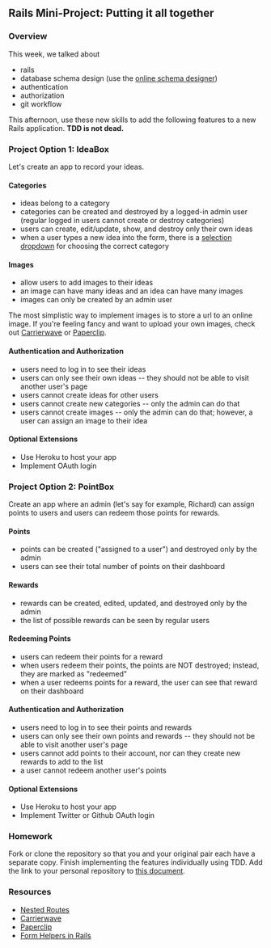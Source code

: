 ## Rails Mini-Project: Putting it all together

### Overview

This week, we talked about

* rails
* database schema design (use the [online schema designer](http://ondras.zarovi.cz/sql/demo/))
* authentication
* authorization
* git workflow

This afternoon, use these new skills to add the following features to a new Rails application. **TDD is not dead.**

### Project Option 1: IdeaBox

Let's create an app to record your ideas. 

#### Categories

* ideas belong to a category
* categories can be created and destroyed by a logged-in admin user (regular logged in users cannot create or destroy categories)
* users can create, edit/update, show, and destroy only their own ideas
* when a user types a new idea into the form, there is a [selection dropdown](http://guides.rubyonrails.org/form_helpers.html#option-tags-from-a-collection-of-arbitrary-objects) for choosing the correct category

#### Images

* allow users to add images to their ideas
* an image can have many ideas and an idea can have many images
* images can only be created by an admin user

The most simplistic way to implement images is to store a url to an online image. If you're feeling fancy and want to upload your own images, check out [Carrierwave](https://github.com/carrierwaveuploader/carrierwave) or [Paperclip](https://github.com/thoughtbot/paperclip). 

#### Authentication and Authorization

* users need to log in to see their ideas
* users can only see their own ideas -- they should not be able to visit another user's page
* users cannot create ideas for other users
* users cannot create new categories -- only the admin can do that
* users cannot create images -- only the admin can do that; however, a user can assign an image to their idea

#### Optional Extensions

* Use Heroku to host your app
* Implement OAuth login

### Project Option 2: PointBox

Create an app where an admin (let's say for example, Richard) can assign points to users and users can redeem those points for rewards.

#### Points

* points can be created ("assigned to a user") and destroyed only by the admin
* users can see their total number of points on their dashboard

#### Rewards

* rewards can be created, edited, updated, and destroyed only by the admin
* the list of possible rewards can be seen by regular users

#### Redeeming Points

* users can redeem their points for a reward
* when users redeem their points, the points are NOT destroyed; instead, they are marked as "redeemed"
* when a user redeems points for a reward, the user can see that reward on their dashboard

#### Authentication and Authorization

* users need to log in to see their points and rewards
* users can only see their own points and rewards -- they should not be able to visit another user's page
* users cannot add points to their account, nor can they create new rewards to add to the list
* a user cannot redeem another user's points

#### Optional Extensions

* Use Heroku to host your app
* Implement Twitter or Github OAuth login

### Homework

Fork or clone the repository so that you and your original pair each have a separate copy. Finish implementing the features individually using TDD. Add the link to your personal repository to [this document](https://github.com/turingschool/ruby-submissions/blob/master/1502/05_rails_mini_project.yml).

### Resources

* [Nested Routes](http://guides.rubyonrails.org/routing.html#nested-resources)
* [Carrierwave](https://github.com/carrierwaveuploader/carrierwave)
* [Paperclip](https://github.com/thoughtbot/paperclip)
* [Form Helpers in Rails](http://guides.rubyonrails.org/form_helpers.html)

